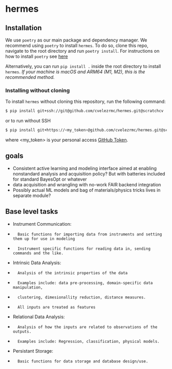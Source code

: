 # hermes

## Installation

We use `poetry` as our main package and dependency manager. We recommend using `poetry` to
install `hermes`. To do so, clone this repo, navigate to the root directory and run `poetry install`.
For instructions on how to install `poetry` see [here](https://python-poetry.org/docs/#installation)

Alternatively, you can run `pip install .` inside the root directory to install `hermes`. *If your machine is
macOS and ARM64 (M1, M2), this is the recommended method.*

### Installing without cloning
To install `hermes` without cloning this repository, run the following command:
``` bash
$ pip install git+ssh://git@github.com/cvelezrmc/hermes.git@scratchcv
```
or to run without SSH
``` bash
$ pip install git+https://<my_token>@github.com/cvelezrmc/hermes.git@scratchcv
```
where <my_token> is your personal access [GitHub Token](https://docs.github.com/en/enterprise-server@3.4/authentication/keeping-your-account-and-data-secure/creating-a-personal-access-token).

## goals

- Consistent active learning and modeling interface aimed at enabling nonstandard analysis and acquisition policy? But with batteries included for standard BayesOpt or whatever
- data acquisition and wrangling with no-work FAIR backend integration
- Possibly actual ML models and bag of materials/physics tricks lives in separate module?

## Base level tasks

- Instrument Communication:
-       Basic functions for importing data from instruments and setting them up for use in modeling
-       Instrument specific functions for reading data in, sending commands and the like.

- Intrinsic Data Analysis:
-       Analysis of the intrinsic properties of the data
-       Examples include: data pre-processing, domain-specific data manipulation,
-       clustering, dimesionallity reduction, distance measures.
-       All inputs are treated as features

- Relational Data Analysis:
-       Analysis of how the inputs are related to observations of the outputs.
-       Examples include: Regression, classification, physical models.

- Persistant Storage: 
-       Basic functions for data storage and database design/use.